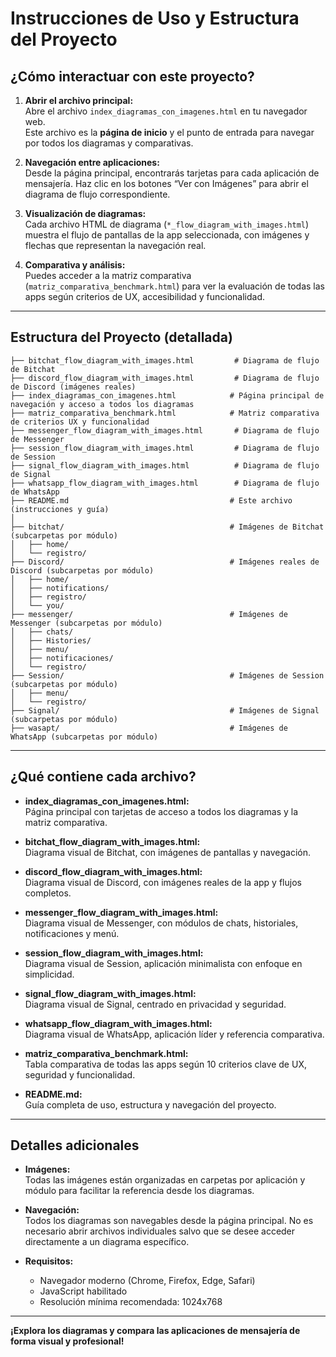 #  Instrucciones de Uso y Estructura del Proyecto

## ¿Cómo interactuar con este proyecto?

1. **Abrir el archivo principal:**  
   Abre el archivo `index_diagramas_con_imagenes.html` en tu navegador web.  
   Este archivo es la **página de inicio** y el punto de entrada para navegar por todos los diagramas y comparativas.

2. **Navegación entre aplicaciones:**  
   Desde la página principal, encontrarás tarjetas para cada aplicación de mensajería. Haz clic en los botones “Ver con Imágenes” para abrir el diagrama de flujo correspondiente.

3. **Visualización de diagramas:**  
   Cada archivo HTML de diagrama (`*_flow_diagram_with_images.html`) muestra el flujo de pantallas de la app seleccionada, con imágenes y flechas que representan la navegación real.

4. **Comparativa y análisis:**  
   Puedes acceder a la matriz comparativa (`matriz_comparativa_benchmark.html`) para ver la evaluación de todas las apps según criterios de UX, accesibilidad y funcionalidad.

---

## Estructura del Proyecto (detallada)

```
├── bitchat_flow_diagram_with_images.html         # Diagrama de flujo de Bitchat
├── discord_flow_diagram_with_images.html         # Diagrama de flujo de Discord (imágenes reales)
├── index_diagramas_con_imagenes.html            # Página principal de navegación y acceso a todos los diagramas
├── matriz_comparativa_benchmark.html            # Matriz comparativa de criterios UX y funcionalidad
├── messenger_flow_diagram_with_images.html       # Diagrama de flujo de Messenger
├── session_flow_diagram_with_images.html         # Diagrama de flujo de Session
├── signal_flow_diagram_with_images.html          # Diagrama de flujo de Signal
├── whatsapp_flow_diagram_with_images.html        # Diagrama de flujo de WhatsApp
├── README.md                                    # Este archivo (instrucciones y guía)
│
├── bitchat/                                     # Imágenes de Bitchat (subcarpetas por módulo)
│   ├── home/
│   └── registro/
├── Discord/                                     # Imágenes reales de Discord (subcarpetas por módulo)
│   ├── home/
│   ├── notifications/
│   ├── registro/
│   └── you/
├── messenger/                                   # Imágenes de Messenger (subcarpetas por módulo)
│   ├── chats/
│   ├── Histories/
│   ├── menu/
│   ├── notificaciones/
│   └── registro/
├── Session/                                     # Imágenes de Session (subcarpetas por módulo)
│   ├── menu/
│   └── registro/
├── Signal/                                      # Imágenes de Signal (subcarpetas por módulo)
├── wasapt/                                      # Imágenes de WhatsApp (subcarpetas por módulo)
```

---

## ¿Qué contiene cada archivo?

- **index_diagramas_con_imagenes.html:**  
  Página principal con tarjetas de acceso a todos los diagramas y la matriz comparativa.

- **bitchat_flow_diagram_with_images.html:**  
  Diagrama visual de Bitchat, con imágenes de pantallas y navegación.

- **discord_flow_diagram_with_images.html:**  
  Diagrama visual de Discord, con imágenes reales de la app y flujos completos.

- **messenger_flow_diagram_with_images.html:**  
  Diagrama visual de Messenger, con módulos de chats, historiales, notificaciones y menú.

- **session_flow_diagram_with_images.html:**  
  Diagrama visual de Session, aplicación minimalista con enfoque en simplicidad.

- **signal_flow_diagram_with_images.html:**  
  Diagrama visual de Signal, centrado en privacidad y seguridad.

- **whatsapp_flow_diagram_with_images.html:**  
  Diagrama visual de WhatsApp, aplicación líder y referencia comparativa.

- **matriz_comparativa_benchmark.html:**  
  Tabla comparativa de todas las apps según 10 criterios clave de UX, seguridad y funcionalidad.

- **README.md:**  
  Guía completa de uso, estructura y navegación del proyecto.

---

##  Detalles adicionales

- **Imágenes:**  
  Todas las imágenes están organizadas en carpetas por aplicación y módulo para facilitar la referencia desde los diagramas.

- **Navegación:**  
  Todos los diagramas son navegables desde la página principal. No es necesario abrir archivos individuales salvo que se desee acceder directamente a un diagrama específico.

- **Requisitos:**  
  - Navegador moderno (Chrome, Firefox, Edge, Safari)
  - JavaScript habilitado
  - Resolución mínima recomendada: 1024x768

---

**¡Explora los diagramas y compara las aplicaciones de mensajería de forma visual y profesional!**